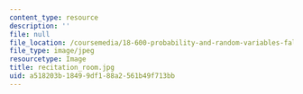 ```yaml
---
content_type: resource
description: ''
file: null
file_location: /coursemedia/18-600-probability-and-random-variables-fall-2019/a518203b18499df188a2561b49f713bb_recitation_room.jpg
file_type: image/jpeg
resourcetype: Image
title: recitation_room.jpg
uid: a518203b-1849-9df1-88a2-561b49f713bb
---
```


